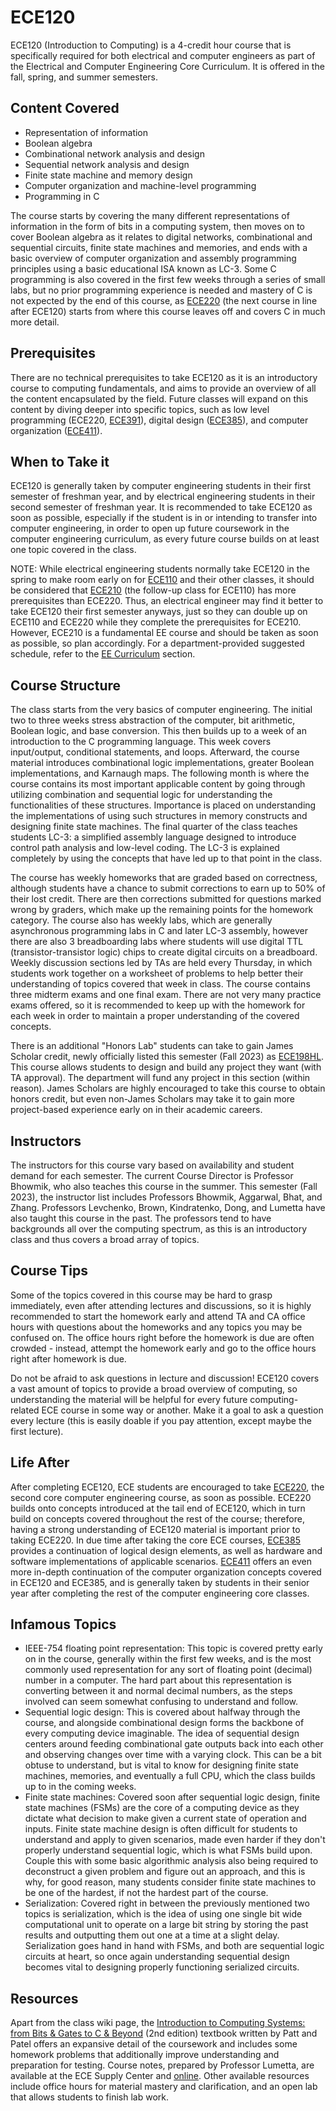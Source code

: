# ECE120

ECE120 (Introduction to Computing) is a 4-credit hour course that is specifically required for both electrical and computer engineers as part of the Electrical and Computer Engineering Core Curriculum. It is offered in the fall, spring, and summer semesters.

## Content Covered

- Representation of information
- Boolean algebra
- Combinational network analysis and design
- Sequential network analysis and design
- Finite state machine and memory design
- Computer organization and machine-level programming
- Programming in C

The course starts by covering the many different representations of information in the form of bits in a computing system, then moves on to cover Boolean algebra as it relates to digital networks, combinational and sequential circuits, finite state machines and memories, and ends with a basic overview of computer organization and assembly programming principles using a basic educational ISA known as LC-3. Some C programming is also covered in the first few weeks through a series of small labs, but no prior programming experience is needed and mastery of C is not expected by the end of this course, as [ECE220](ECE220.md) (the next course in line after ECE120) starts from where this course leaves off and covers C in much more detail.

## Prerequisites

There are no technical prerequisites to take ECE120 as it is an introductory course to computing fundamentals, and aims to provide an overview of all the content encapsulated by the field. Future classes will expand on this content by diving deeper into specific topics, such as low level programming (ECE220, [ECE391](ECE391.md)), digital design ([ECE385](ECE385.md)), and computer organization ([ECE411](ECE411.md)).

## When to Take it

ECE120 is generally taken by computer engineering students in their first semester of freshman year, and by electrical engineering students in their second semester of freshman year. It is recommended to take ECE120 as soon as possible, especially if the student is in or intending to transfer into computer engineering, in order to open up future coursework in the computer engineering curriculum, as every future course builds on at least one topic covered in the class.

NOTE: While electrical engineering students normally take ECE120 in the spring to make room early on for [ECE110](ECE110.md) and their other classes, it should be considered that [ECE210](ECE210.md) (the follow-up class for ECE110) has more prerequisites than ECE220. Thus, an electrical engineer may find it better to take ECE120 their first semester anyways, just so they can double up on ECE110 and ECE220 while they complete the prerequisites for ECE210. However, ECE210 is a fundamental EE course and should be taken as soon as possible, so plan accordingly. For a department-provided suggested schedule, refer to the [EE Curriculum](../../Curriculum%20Graph/1.EE%20Curriculum.md) section.

## Course Structure

The class starts from the very basics of computer engineering. The initial two to three weeks stress abstraction of the computer, bit arithmetic, Boolean logic, and base conversion. This then builds up to a week of an introduction to the C programming language. This week covers input/output, conditional statements, and loops. Afterward, the course material introduces combinational logic implementations, greater Boolean implementations, and Karnaugh maps. The following month is where the course contains its most important applicable content by going through utilizing combination and sequential logic for understanding the functionalities of these structures. Importance is placed on understanding the implementations of using such structures in memory constructs and designing finite state machines. The final quarter of the class teaches students LC-3: a simplified assembly language designed to introduce control path analysis and low-level coding. The LC-3 is explained completely by using the concepts that have led up to that point in the class.

The course has weekly homeworks that are graded based on correctness, although students have a chance to submit corrections to earn up to 50% of their lost credit. There are then corrections submitted for questions marked wrong by graders, which make up the remaining points for the homework category. The course also has weekly labs, which are generally asynchronous programming labs in C and later LC-3 assembly, however there are also 3 breadboarding labs where students will use digital TTL (transistor-transistor logic) chips to create digital circuits on a breadboard. Weekly discussion sections led by TAs are held every Thursday, in which students work together on a worksheet of problems to help better their understanding of topics covered that week in class. The course contains three midterm exams and one final exam. There are not very many practice exams offered, so it is recommended to keep up with the homework for each week in order to maintain a proper understanding of the covered concepts.

There is an additional "Honors Lab" students can take to gain James Scholar credit, newly officially listed this semester (Fall 2023) as [ECE198HL](ECE198HL.md). This course allows students to design and build any project they want (with TA approval). The department will fund any project in this section (within reason). James Scholars are highly encouraged to take this course to obtain honors credit, but even non-James Scholars may take it to gain more project-based experience early on in their academic careers.

## Instructors

The instructors for this course vary based on availability and student demand for each semester. The current Course Director is Professor Bhowmik, who also teaches this course in the summer. This semester (Fall 2023), the instructor list includes Professors Bhowmik, Aggarwal, Bhat, and Zhang. Professors Levchenko, Brown, Kindratenko, Dong, and Lumetta have also taught this course in the past. The professors tend to have backgrounds all over the computing spectrum, as this is an introductory class and thus covers a broad array of topics.

## Course Tips

Some of the topics covered in this course may be hard to grasp immediately, even after attending lectures and discussions, so it is highly recommended to start the homework early and attend TA and CA office hours with questions about the homeworks and any topics you may be confused on. The office hours right before the homework is due are often crowded - instead, attempt the homework early and go to the office hours right after homework is due.

Do not be afraid to ask questions in lecture and discussion! ECE120 covers a vast amount of topics to provide a broad overview of computing, so understanding the material will be helpful for every future computing-related ECE course in some way or another. Make it a goal to ask a question every lecture (this is easily doable if you pay attention, except maybe the first lecture).

## Life After

After completing ECE120, ECE students are encouraged to take [ECE220](ECE220.md), the second core computer engineering course, as soon as possible. ECE220 builds onto concepts introduced at the tail end of ECE120, which in turn build on concepts covered throughout the rest of the course; therefore, having a strong understanding of ECE120 material is important prior to taking ECE220. In due time after taking the core ECE courses, [ECE385](ECE385.md) provides a continuation of logical design elements, as well as hardware and software implementations of applicable scenarios. [ECE411](ECE411.md) offers an even more in-depth continuation of the computer organization concepts covered in ECE120 and ECE385, and is generally taken by students in their senior year after completing the rest of the computer engineering core classes.

## Infamous Topics

- IEEE-754 floating point representation: This topic is covered pretty early on in the course, generally within the first few weeks, and is the most commonly used representation for any sort of floating point (decimal) number in a computer. The hard part about this representation is converting between it and normal decimal numbers, as the steps involved can seem somewhat confusing to understand and follow.
- Sequential logic design: This is covered about halfway through the course, and alongside combinational design forms the backbone of every computing device imaginable. The idea of sequential design centers around feeding combinational gate outputs back into each other and observing changes over time with a varying clock. This can be a bit obtuse to understand, but is vital to know for designing finite state machines, memories, and eventually a full CPU, which the class builds up to in the coming weeks.
- Finite state machines: Covered soon after sequential logic design, finite state machines (FSMs) are the core of a computing device as they dictate what decision to make given a current state of operation and inputs. Finite state machine design is often difficult for students to understand and apply to given scenarios, made even harder if they don't properly understand sequential logic, which is what FSMs build upon. Couple this with some basic algorithmic analysis also being required to deconstruct a given problem and figure out an approach, and this is why, for good reason, many students consider finite state machines to be one of the hardest, if not the hardest part of the course.
- Serialization: Covered right in between the previously mentioned two topics is serialization, which is the idea of using one single bit wide computational unit to operate on a large bit string by storing the past results and outputting them out one at a time at a slight delay. Serialization goes hand in hand with FSMs, and both are sequential logic circuits at heart, so once again understanding sequential design becomes vital to designing properly functioning serialized circuits.

## Resources

Apart from the class wiki page, the [Introduction to Computing Systems: from Bits & Gates to C & Beyond](http://highered.mheducation.com/sites/0072467509/index.html) (2nd edition) textbook written by Patt and Patel offers an expansive detail of the coursework and includes some homework problems that additionally improve understanding and preparation for testing. Course notes, prepared by Professor Lumetta, are available at the ECE Supply Center and [online](https://wiki.illinois.edu/wiki/download/attachments/728159173/ece120-fall-2020-notes-for-students.pdf?version=1&modificationDate=1598033876080&). Other available resources include office hours for material mastery and clarification, and an open lab that allows students to finish lab work.
